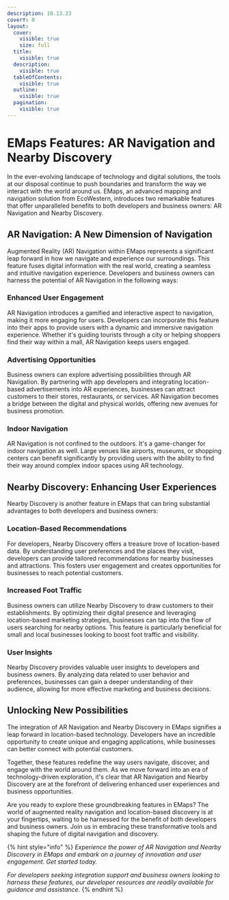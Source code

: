 ```yaml
---
description: 10.13.23
coverY: 0
layout:
  cover:
    visible: true
    size: full
  title:
    visible: true
  description:
    visible: true
  tableOfContents:
    visible: true
  outline:
    visible: true
  pagination:
    visible: true
---
```


# EMaps Features: AR Navigation and Nearby Discovery

In the ever-evolving landscape of technology and digital solutions, the tools at our disposal continue to push boundaries and transform the way we interact with the world around us. EMaps, an advanced mapping and navigation solution from EcoWestern, introduces two remarkable features that offer unparalleled benefits to both developers and business owners: AR Navigation and Nearby Discovery.

## **AR Navigation: A New Dimension of Navigation**

Augmented Reality (AR) Navigation within EMaps represents a significant leap forward in how we navigate and experience our surroundings. This feature fuses digital information with the real world, creating a seamless and intuitive navigation experience. Developers and business owners can harness the potential of AR Navigation in the following ways:

### **Enhanced User Engagement**

AR Navigation introduces a gamified and interactive aspect to navigation, making it more engaging for users. Developers can incorporate this feature into their apps to provide users with a dynamic and immersive navigation experience. Whether it's guiding tourists through a city or helping shoppers find their way within a mall, AR Navigation keeps users engaged.

### **Advertising Opportunities**

Business owners can explore advertising possibilities through AR Navigation. By partnering with app developers and integrating location-based advertisements into AR experiences, businesses can attract customers to their stores, restaurants, or services. AR Navigation becomes a bridge between the digital and physical worlds, offering new avenues for business promotion.

### **Indoor Navigation**

AR Navigation is not confined to the outdoors. It's a game-changer for indoor navigation as well. Large venues like airports, museums, or shopping centers can benefit significantly by providing users with the ability to find their way around complex indoor spaces using AR technology.

## **Nearby Discovery: Enhancing User Experiences**

Nearby Discovery is another feature in EMaps that can bring substantial advantages to both developers and business owners:

### **Location-Based Recommendations**

For developers, Nearby Discovery offers a treasure trove of location-based data. By understanding user preferences and the places they visit, developers can provide tailored recommendations for nearby businesses and attractions. This fosters user engagement and creates opportunities for businesses to reach potential customers.

### **Increased Foot Traffic**

Business owners can utilize Nearby Discovery to draw customers to their establishments. By optimizing their digital presence and leveraging location-based marketing strategies, businesses can tap into the flow of users searching for nearby options. This feature is particularly beneficial for small and local businesses looking to boost foot traffic and visibility.

### **User Insights**

Nearby Discovery provides valuable user insights to developers and business owners. By analyzing data related to user behavior and preferences, businesses can gain a deeper understanding of their audience, allowing for more effective marketing and business decisions.

## **Unlocking New Possibilities**

The integration of AR Navigation and Nearby Discovery in EMaps signifies a leap forward in location-based technology. Developers have an incredible opportunity to create unique and engaging applications, while businesses can better connect with potential customers.

Together, these features redefine the way users navigate, discover, and engage with the world around them. As we move forward into an era of technology-driven exploration, it's clear that AR Navigation and Nearby Discovery are at the forefront of delivering enhanced user experiences and business opportunities.

Are you ready to explore these groundbreaking features in EMaps? The world of augmented reality navigation and location-based discovery is at your fingertips, waiting to be harnessed for the benefit of both developers and business owners. Join us in embracing these transformative tools and shaping the future of digital navigation and discovery.

{% hint style="info" %}
_Experience the power of AR Navigation and Nearby Discovery in EMaps and embark on a journey of innovation and user engagement. Get started today._

_For developers seeking integration support and business owners looking to harness these features, our developer resources are readily available for guidance and assistance._
{% endhint %}
